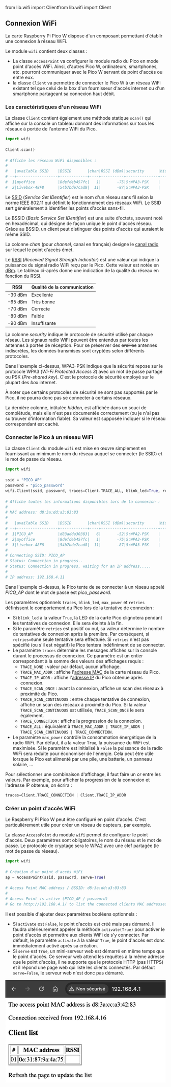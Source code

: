 from lib.wifi import Clientfrom lib.wifi import Client

## Connexion WiFi

La carte Raspberry Pi Pico W dispose d'un composant permettant d'établir une connexion à
réseau WiFi.

Le module `wifi` contient deux classes :

- La classe `AccessPoint` va configurer le module radio du Pico en mode point d'accès WiFi.
Ainsi, d'autres Pico W, ordinateurs, smartphones, etc. pourront communiquer avec le Pico W
servant de point d'accès ou entre eux.
- la classe `Client` va permettre de connecter le Pico W à un réseau WiFi existant tel que
celui de la _box_ d'un fournisseur d'accès internet ou d'un smartphone partageant sa
connexion haut débit.

### Les caractéristiques d'un réseau WiFi

La classe `Client` contient également une méthode statique `scan()` qui affiche sur la console
un tableau donnant des informations sur tous les réseaux à portée de l'antenne WiFi du Pico.

```python
import wifi

Client.scan()

# Affiche les réseaux WiFi disponibles :
#
#   |available SSID    |BSSID       |chan|RSSI (dBm)|security      |hidden
# --+------------------+------------+----+----------+--------------+------
#  1|myoffice          |8defdeb457fc|   1|       -75|5:WPA3-PSK    |     3
#  2|Livebox-48F8      |54b7bde7cad8|  11|       -87|5:WPA3-PSK    |     2
```

Le [SSID](https://fr.wikipedia.org/wiki/Service_set_identifier) (_Service Set IDentifier_)
est le nom d'un réseau sans fil selon la norme IEEE 802.11 qui définit le fonctionnement
des réseaux WiFi.
Le SSID sert généralement à identifier les points d'accès sans-fil.

Le BSSID (_Basic Service Set IDentifier_) est une suite d'octets, souvent noté en hexadécimal,
qui désigne de façon unique le point d'accès réseau. Grâce au BSSID, un client peut distinguer
des points d'accès qui auraient le même SSID.

La colonne *chan* (pour _channel_, canal en français) designe 
le [canal radio](https://fr.wikipedia.org/wiki/Liste_des_canaux_Wi-Fi)
sur lequel le point d'accès émet.

Le [RSSI](https://fr.wikipedia.org/wiki/Received_signal_strength_indicator) 
(_Received Signal Strength Indicator_) est une valeur qui indique la puissance du signal
radio WiFi reçu par le Pico.
Cette valeur est notée en [dBm](https://fr.wikipedia.org/wiki/DBm).
Le tableau ci-après donne une indication de la qualité du réseau en fonction du RSSI.

| RSSI    | Qualité de la communication | 
|---------|-----------------------------|
| -30 dBm | Excellente                  |
| -65 dBm | Très bonne                  |
| -70 dBm | Correcte                    |
| -80 dBm | Faible                      |
| -90 dBm | Insuffisante                |

La colonne *security* indique le protocole de sécurité utilisé par chaque réseau.
Les signaux radio WiFi peuvent être entendus par toutes les antennes à portée de réception.
Pour se préserver des ~~oreilles~~ antennes indiscrètes, les données transmises sont cryptées
selon différents protocoles.

Dans l'exemple ci-dessus, WPA3-PSK indique que la sécurité repose sur le protocole 
WPA3 (_Wi-Fi Protected Access 3_) avec un mot de passe partagé ou PSK (_Pre-shared key_).
C'est le protocole de sécurité employé sur le plupart des _box_ internet.

À noter que certains protocoles de sécurité ne sont pas supportés par le Pico, il ne pourra
donc pas se connecter à certains réseaux.

La dernière colonne, intitulée *hidden*, est affichée dans un souci de complétude, mais elle
n'est pas documentée correctement (ou je n'ai pas su trouver d'information fiable).
Sa valeur est supposée indiquer si le réseau correspondant est caché.

### Connecter le Pico à un réseau WiFi

La classe `Client` du module `wifi` est mise en œuvre simplement en fournissant au minimum
le nom du réseau auquel se connecter (le SSID) et le mot de passe du réseau.

```python
import wifi

ssid = "PICO_AP"
password = "pico_password"
wifi.Client(ssid, password, traces=Client.TRACE_ALL, blink_led=True, retries=2, max_power=True)

# Affiche toutes les informations disponibles lors de la connexion :
#
# MAC address: d8:3a:dd:a3:03:83
#
#   |available SSID    |BSSID       |chan|RSSI (dBm)|security      |hidden
# --+------------------+------------+----+----------+--------------+------
#  1|PICO_AP           |d83adda30383|   6|       -52|5:WPA2-PSK    |     3
#  2|myoffice          |8defdeb457fc|   1|       -75|5:WPA3-PSK    |     3
#  3|Livebox-48F8      |54b7bde7cad8|  11|       -87|5:WPA3-PSK    |     2
#
# Connecting SSID: PICO_AP
# Status: Connection in progress..
# Status: Connection in progress, waiting for an IP address.....
#
# IP address: 192.168.4.11
```

Dans l'exemple ci-dessus, le Pico tente de se connecter à un réseau appelé _PICO_AP_
dont le mot de passe est _pico_password_.

Les paramètres optionnels `traces`, `blink_led`, `max_power` et `retries` définissent 
le comportement du Pico lors de la tentative de connexion :

- Si `blink_led` à la valeur `True`, la LED de la carte Pico clignotera pendant les tentatives
de connexion. Elle sera éteinte à la fin.
- Si le paramètre `retries` est positif ou nul, sa valeur détermine le nombre de tentatives
de connexion après la première. Par conséquent, si `retries=0`une seule tentative 
sera effectuée. Si `retries` n'est pas spécifié (ou s'il est négatif) le Pico tentera
indéfiniment de se connecter.
- Le paramètre `traces` détermine les messages affichés sur la console durant le processus
de connexion. Ce paramètre est un entier correspondant à la somme des valeurs des
affichages requis :
    - `TRACE_NONE` : valeur par défaut, aucun affichage.
    - `TRACE_MAC_ADDR` : affiche l'[adresse MAC](https://fr.wikipedia.org/wiki/Adresse_MAC)
  de la carte réseau du Pico.
    - `TRACE_IP_ADDR` : affiche l'[adresse IP](https://fr.wikipedia.org/wiki/Adresse_IP) 
  du Pico obtenue après connexion.
    - `TRACE_SCAN_ONCE` : avant la connexion, affiche un scan des réseaux à proximité du Pico.
    - `TRACE_SCAN_CONTINUOUS` : entre chaque tentative de connexion, affiche un scan 
  des réseaux à proximité du Pico. Si la valeur `TRACE_SCAN_CONTINUOUS` est utilisée,
  `TRACE_SCAN_ONCE` le sera également.
    - `TRACE_CONNECTION` : affiche la progression de la connexion.
    - `TRACE_ALL` : équivalent à `TRACE_MAC_ADDR | TRACE_IP_ADDR | TRACE_SCAN_CONTINUOUS | TRACE_CONNECTION`.
- Le paramètre `max_power` contrôle la consommation énergétique de la radio WiFi. Par défaut,
il a la valeur `True`, la puissance du WiFi est maximisée.
Si le paramètre est initialisé à `False` la puissance de la radio WiFi sera réduite pour 
économiser de l'énergie. Cela peut être utile lorsque le Pico est alimenté par une pile, 
une batterie, un panneau solaire, ...

Pour sélectionner une combinaison d'affichage, il faut faire un _or_ entre les valeurs.
Par exemple, pour afficher la progression de la connexion et l'adresse IP obtenue, on écrira :
```python
traces=Client.TRACE_CONNECTION | Client.TRACE_IP_ADDR
```

### Créer un point d'accès WiFi

Le Raspberry Pi Pico W peut être configuré en point d'accès.
C'est particulièrement utile pour créer un réseau de capteurs, par exemple.

La classe `AccessPoint` du module `wifi` permet de configurer le point d'accès.
Deux paramètres sont obligatoires, le nom du réseau et le mot de passe. Le protocole de
cryptage sera le WPA2 avec une clef partagée (le mot de passe du réseau).

```python
import wifi

# Création d'un point d'accès WiFi
ap = AccessPoint(ssid, password, serve=True)

# Access Point MAC address / BSSID: d8:3a:dd:a3:03:83
# 
# Access Point is active (PICO_AP / password)
# Go to http://192.168.4.1/ to list the connected clients MAC addresses
```

Il est possible d'ajouter deux paramètres booléens optionnels :

- Si `activate` est `False`, le point d'accès est créé mais pas démarré.
Il faudra ultérieurement appeler la méthode `activate(True)` pour activer le point d'accès
et permettre aux clients WiFi de s'y connecter. 
Par défault, le paramètre `activate` à la valeur `True`, le point d'accès est donc immédiatement 
activé après sa création.
- Si `serve` est `True`, un mini-serveur web est démarré en même temps que le point d'accès.
Ce serveur web attend les requêtes à la même adresse que le point d'accès, il ne supporte que
le protocole HTTP (pas HTTPS) et il répond une page web qui liste les clients connectés.
Par défaut `serve=False`, le serveur web n'est donc pas démarré.

![La page web renvoyée par le point d'accès WiFi](assets/AP_web.jpg)
